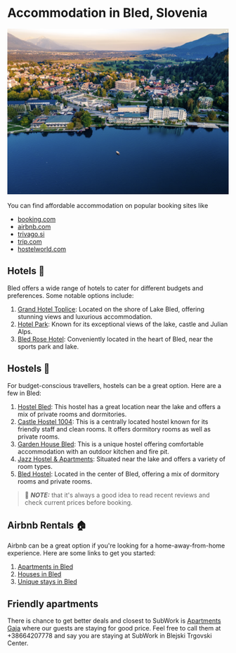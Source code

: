 # Accommodation in Bled, Slovenia

![bled_bird_view](pics/bled_bird_view.png)

You can find affordable accommodation on popular booking sites like
 - [booking.com](https://www.booking.com/)
 - [airbnb.com](https://www.airbnb.com/)
 - [trivago.si](https://www.trivago.si/)
 - [trip.com](https://www.trip.com/)
 - [hostelworld.com](https://www.hostelworld.com/)

## Hotels 🏨

Bled offers a wide range of hotels to cater for different budgets and preferences. Some notable options include:

1. [Grand Hotel Toplice](https://www.sava-hotels-resorts.com/en/sava-hoteli-bled/accommodations/grand-hotel-toplice): Located on the shore of Lake Bled, offering stunning views and luxurious accommodation.
2. [Hotel Park](https://www.sava-hotels-resorts.com/en/sava-hoteli-bled/accommodations/hotel-park): Known for its exceptional views of the lake, castle and Julian Alps.
3. [Bled Rose Hotel](https://bledrose.com/en/): Conveniently located in the heart of Bled, near the sports park and lake.

## Hostels 🛌

For budget-conscious travellers, hostels can be a great option. Here are a few in Bled:

1. [Hostel Bled](https://www.hostelz.com/hostel/2674-Hostel-Bled): This hostel has a great location near the lake and offers a mix of private rooms and dormitories.
2. [Castle Hostel 1004](https://www.hostelz.com/hostel/63392-Castle-Hostel-1004): This is a centrally located hostel known for its friendly staff and clean rooms. It offers dormitory rooms as well as private rooms.
3. [Garden House Bled](https://www.hostelz.com/hostel/267299-Garden-House-Bled): This is a unique hostel offering comfortable accommodation with an outdoor kitchen and fire pit.
4. [Jazz Hostel & Apartments](https://www.hostelz.com/hostel/2673-Jazz-Hostel-Apartments): Situated near the lake and offers a variety of room types.
5. [Bled Hostel](https://www.hostelz.com/hostel/104768-Bled-Hostel): Located in the center of Bled, offering a mix of dormitory rooms and private rooms.

> 📝 **_NOTE:_** that it's always a good idea to read recent reviews and check current prices before booking.

## Airbnb Rentals 🏠

Airbnb can be a great option if you're looking for a home-away-from-home experience. Here are some links to get you started:

1. [Apartments in Bled](https://www.airbnb.com/Bled-Slovenia/homes?tab_id=home_tab&refinement_paths%5B%5D=%2Fhomes)
2. [Houses in Bled](https://www.airbnb.com/s/Bled--Slovenia/homes?property_type_id%5B%5D=2)
3. [Unique stays in Bled](https://www.airbnb.com/s/Bled--Slovenia/homes?property_type_id%5B%5D=12)

## Friendly apartments

There is chance to get better deals and closest to SubWork is [Apartments Gaja](https://goo.gl/maps/xaQfnji6TjHCpEkb8) where our guests are staying for good price. Feel free to call them at +38664207778 and say you are staying at SubWork in Blejski Trgovski Center.